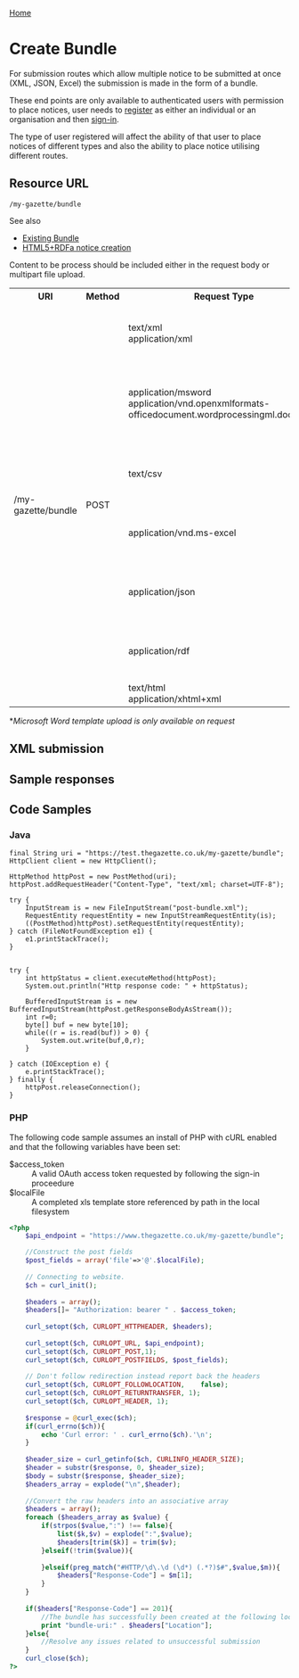 [Home](../home.md)
# Create Bundle #
For submission routes which allow multiple notice to be submitted at once (XML, JSON, Excel) the submission is made in the form of a bundle. 

These end points are only available to authenticated users with permission to place notices, user needs  to [register](../authentication/registration.md) as either an individual or an organisation and then [sign-in](../authentication/sign-in.md).

The type of user registered will affect the ability of that user to place notices of different types and also the ability to place notice utilising different routes.

## Resource URL ##

`/my-gazette/bundle`

See also

- [Existing Bundle](existing-bundle.md)
- [HTML5+RDFa notice creation](notice-submit)

Content to be process should be included either in the request body or multipart file upload.

<table>
<tr>
	<th>URI</th>
	<th>Method</th>
	<th>Request Type</th>
	<th>Notes</th>
	<th></th>
</tr>
<tr>
	<td rowspan=7>/my-gazette/bundle</td>
	<td rowspan=7>POST</td>
	<td>text/xml<br />
application/xml</td>
	<td>Gazettes Markup Language xml document</td>
	<td><a href="#xml-submission">further information</a></td>
</tr>
<tr>
	<td>application/msword<br />
application/vnd.openxmlformats-officedocument.wordprocessingml.document
</td>
	<td>Notices based upon the The Gazette Microsoft Word Template*</td>
	<td></td>
</tr>
<tr>
	<td>text/csv</td>
	<td><a href="templates/2903.csv">Template(s) available</a>, for notice type 2903 only</td>
	<td></td>
</tr>
<tr>
	<td>application/vnd.ms-excel</td>
	<td><a href="templates/2903.xls">Template(s) available</a>, for notice type 2903 only</td>
	<td><a href="#excel-submission">further information</a></td>
</tr>
<tr>
	<td>application/json</td>
	<td><a href="templates/2903.json">Template(s) available</a>, for notice type 2903 only</td>
	<td></td>
</tr>
<tr>
	<td>application/rdf</td>
	<td><a href="templates/2903.rdf">Template(s) available</a>, for notice type 2903 only</td>
	<td></td>
</tr>
<tr>
	<td>text/html<br />application/xhtml+xml</td>
	<td>Template(s) available</td>
	<td></td>
</tr>
</table>



\**Microsoft Word template upload is only available on request*



## XML submission ##

## Sample responses ##

## Code Samples ##

### Java ###
	
	final String uri = "https://test.thegazette.co.uk/my-gazette/bundle";
	HttpClient client = new HttpClient();
	
	HttpMethod httpPost = new PostMethod(uri);
	httpPost.addRequestHeader("Content-Type", "text/xml; charset=UTF-8");
	
	try {
	    InputStream is = new FileInputStream("post-bundle.xml");
	    RequestEntity requestEntity = new InputStreamRequestEntity(is);
	    ((PostMethod)httpPost).setRequestEntity(requestEntity);
	} catch (FileNotFoundException e1) {
	    e1.printStackTrace();
	}
	
	
	try {
	    int httpStatus = client.executeMethod(httpPost);
	    System.out.println("Http response code: " + httpStatus);
	    
	    BufferedInputStream is = new BufferedInputStream(httpPost.getResponseBodyAsStream());
	    int r=0;
	    byte[] buf = new byte[10];
	    while((r = is.read(buf)) > 0) {
	        System.out.write(buf,0,r);
	    }
	    
	} catch (IOException e) {
	    e.printStackTrace();
	} finally {
	    httpPost.releaseConnection();
	}

### PHP ###
The following code sample assumes an install of PHP with cURL enabled and that the following variables have been set:
<dl>
<dt>$access_token</dt><dd>A valid OAuth access token requested by following the sign-in proceedure</dd>
<dt>$localFile</dt><dd>A completed xls template store referenced by path in the local filesystem</dd>
</dl>

```php
<?php		
	$api_endpoint = "https://www.thegazette.co.uk/my-gazette/bundle";

	//Construct the post fields
	$post_fields = array('file'=>'@'.$localFile);
			
	// Connecting to website.
	$ch = curl_init();
	
	$headers = array();
	$headers[]= "Authorization: bearer " . $access_token;
	
	curl_setopt($ch, CURLOPT_HTTPHEADER, $headers);
			
	curl_setopt($ch, CURLOPT_URL, $api_endpoint);
	curl_setopt($ch, CURLOPT_POST,1);
	curl_setopt($ch, CURLOPT_POSTFIELDS, $post_fields);
	
	// Don't follow redirection instead report back the headers
	curl_setopt($ch, CURLOPT_FOLLOWLOCATION,	false);
	curl_setopt($ch, CURLOPT_RETURNTRANSFER, 1);
	curl_setopt($ch, CURLOPT_HEADER, 1);
	
	$response = @curl_exec($ch);
	if(curl_errno($ch)){
		echo 'Curl error: ' . curl_errno($ch).'\n';
	}
	
	$header_size = curl_getinfo($ch, CURLINFO_HEADER_SIZE);
	$header = substr($response, 0, $header_size);
	$body = substr($response, $header_size);
	$headers_array = explode("\n",$header);
	
	//Convert the raw headers into an associative array
	$headers = array();
	foreach ($headers_array as $value) {
		if(strpos($value,":") !== false){
			list($k,$v) = explode(":",$value);
			$headers[trim($k)] = trim($v);
		}elseif(!trim($value)){
	
		}elseif(preg_match("#HTTP/\d\.\d (\d*) (.*?)$#",$value,$m)){
			$headers["Response-Code"] = $m[1];
		}
	}
	
	if($headers["Response-Code"] == 201){
		//The bundle has successfully been created at the following location
		print "bundle-uri:" . $headers["Location"];
	}else{
		//Resolve any issues related to unsuccessful submission
	}
	curl_close($ch);
?>
```